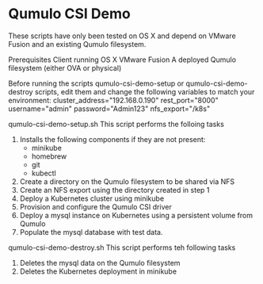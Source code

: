 # Qumulo CSI Demo

These scripts have only been tested on OS X and depend on VMware Fusion and an existing Qumulo filesystem.

Prerequisites
Client running OS X
VMware Fusion
A deployed Qumulo filesystem (either OVA or physical)

Before running the scripts qumulo-csi-demo-setup or qumulo-csi-demo-destroy scripts, edit them and change the following variables to match your environment:
cluster_address="192.168.0.190"
rest_port="8000"
username="admin"
password="Admin123"
nfs_export="/k8s"

qumulo-csi-demo-setup.sh
This script performs the folloing tasks
1. Installs the following components if they are not present:
    - minikube
    - homebrew
    - git
    - kubectl
2. Create a directory on the Qumulo filesystem to be shared via NFS
3. Create an NFS export using the directory created in step 1
4. Deploy a Kubernetes cluster using minikube
5. Provision and configure the Qumulo CSI driver
6. Deploy a mysql instance on Kubernetes using a persistent volume from Qumulo
7. Populate the mysql database with test data.

qumulo-csi-demo-destroy.sh
This script performs teh following tasks
1. Deletes the mysql data on the Qumulo filesystem
2. Deletes the Kubernetes deployment in minikube